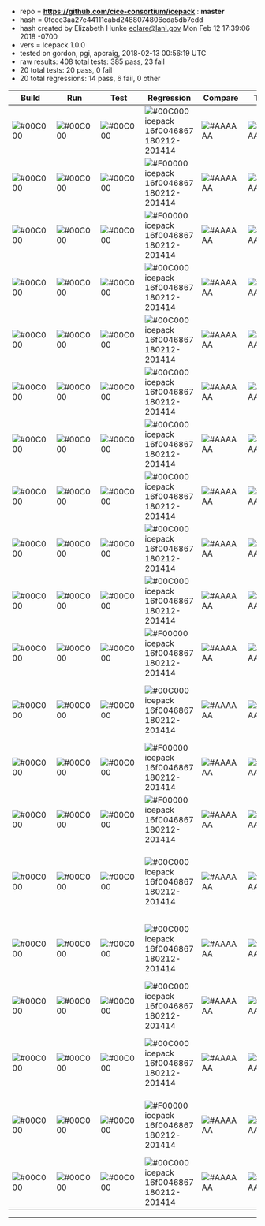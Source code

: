 - repo = **https://github.com/cice-consortium/icepack** : **master**
- hash = 0fcee3aa27e44111cabd2488074806eda5db7edd
- hash created by Elizabeth Hunke <eclare@lanl.gov> Mon Feb 12 17:39:06 2018 -0700
- vers = Icepack 1.0.0
- tested on gordon, pgi, apcraig, 2018-02-13 00:56:19 UTC
- raw results: 408 total tests: 385 pass, 23 fail
- 20 total tests: 20 pass, 0 fail
- 20 total regressions: 14 pass, 6 fail, 0 other

| Build | Run | Test | Regression | Compare | Timing | Case |
| ------ | ------ | ------ | ------ | ------ | ------ | ------ |
| ![#00C000](https://placehold.it/15/00C000/000000?text=+) | ![#00C000](https://placehold.it/15/00C000/000000?text=+) | ![#00C000](https://placehold.it/15/00C000/000000?text=+) | ![#00C000](https://placehold.it/15/00C000/000000?text=+) icepack 16f0046867 180212-201414 | ![#AAAAAA](https://placehold.it/15/AAAAAA/000000?text=+)  | ![#AAAAAA](https://placehold.it/15/AAAAAA/000000?text=+) | gordon pgi restart col 1x1 alt01 |
| ![#00C000](https://placehold.it/15/00C000/000000?text=+) | ![#00C000](https://placehold.it/15/00C000/000000?text=+) | ![#00C000](https://placehold.it/15/00C000/000000?text=+) | ![#F00000](https://placehold.it/15/F00000/000000?text=+) icepack 16f0046867 180212-201414 | ![#AAAAAA](https://placehold.it/15/AAAAAA/000000?text=+)  | ![#AAAAAA](https://placehold.it/15/AAAAAA/000000?text=+) | gordon pgi restart col 1x1 bgcISPOL |
| ![#00C000](https://placehold.it/15/00C000/000000?text=+) | ![#00C000](https://placehold.it/15/00C000/000000?text=+) | ![#00C000](https://placehold.it/15/00C000/000000?text=+) | ![#F00000](https://placehold.it/15/F00000/000000?text=+) icepack 16f0046867 180212-201414 | ![#AAAAAA](https://placehold.it/15/AAAAAA/000000?text=+)  | ![#AAAAAA](https://placehold.it/15/AAAAAA/000000?text=+) | gordon pgi restart col 1x1 bgcNICE |
| ![#00C000](https://placehold.it/15/00C000/000000?text=+) | ![#00C000](https://placehold.it/15/00C000/000000?text=+) | ![#00C000](https://placehold.it/15/00C000/000000?text=+) | ![#00C000](https://placehold.it/15/00C000/000000?text=+) icepack 16f0046867 180212-201414 | ![#AAAAAA](https://placehold.it/15/AAAAAA/000000?text=+)  | ![#AAAAAA](https://placehold.it/15/AAAAAA/000000?text=+) | gordon pgi restart col 1x1 debug |
| ![#00C000](https://placehold.it/15/00C000/000000?text=+) | ![#00C000](https://placehold.it/15/00C000/000000?text=+) | ![#00C000](https://placehold.it/15/00C000/000000?text=+) | ![#00C000](https://placehold.it/15/00C000/000000?text=+) icepack 16f0046867 180212-201414 | ![#AAAAAA](https://placehold.it/15/AAAAAA/000000?text=+)  | ![#AAAAAA](https://placehold.it/15/AAAAAA/000000?text=+) | gordon pgi restart col 1x1 diag1 |
| ![#00C000](https://placehold.it/15/00C000/000000?text=+) | ![#00C000](https://placehold.it/15/00C000/000000?text=+) | ![#00C000](https://placehold.it/15/00C000/000000?text=+) | ![#00C000](https://placehold.it/15/00C000/000000?text=+) icepack 16f0046867 180212-201414 | ![#AAAAAA](https://placehold.it/15/AAAAAA/000000?text=+)  | ![#AAAAAA](https://placehold.it/15/AAAAAA/000000?text=+) | gordon pgi restart col 1x1 dyn |
| ![#00C000](https://placehold.it/15/00C000/000000?text=+) | ![#00C000](https://placehold.it/15/00C000/000000?text=+) | ![#00C000](https://placehold.it/15/00C000/000000?text=+) | ![#00C000](https://placehold.it/15/00C000/000000?text=+) icepack 16f0046867 180212-201414 | ![#AAAAAA](https://placehold.it/15/AAAAAA/000000?text=+)  | ![#AAAAAA](https://placehold.it/15/AAAAAA/000000?text=+) | gordon pgi restart col 1x1 pondcesm |
| ![#00C000](https://placehold.it/15/00C000/000000?text=+) | ![#00C000](https://placehold.it/15/00C000/000000?text=+) | ![#00C000](https://placehold.it/15/00C000/000000?text=+) | ![#00C000](https://placehold.it/15/00C000/000000?text=+) icepack 16f0046867 180212-201414 | ![#AAAAAA](https://placehold.it/15/AAAAAA/000000?text=+)  | ![#AAAAAA](https://placehold.it/15/AAAAAA/000000?text=+) | gordon pgi restart col 1x1 pondlvl |
| ![#00C000](https://placehold.it/15/00C000/000000?text=+) | ![#00C000](https://placehold.it/15/00C000/000000?text=+) | ![#00C000](https://placehold.it/15/00C000/000000?text=+) | ![#00C000](https://placehold.it/15/00C000/000000?text=+) icepack 16f0046867 180212-201414 | ![#AAAAAA](https://placehold.it/15/AAAAAA/000000?text=+)  | ![#AAAAAA](https://placehold.it/15/AAAAAA/000000?text=+) | gordon pgi restart col 1x1 pondtopo |
| ![#00C000](https://placehold.it/15/00C000/000000?text=+) | ![#00C000](https://placehold.it/15/00C000/000000?text=+) | ![#00C000](https://placehold.it/15/00C000/000000?text=+) | ![#00C000](https://placehold.it/15/00C000/000000?text=+) icepack 16f0046867 180212-201414 | ![#AAAAAA](https://placehold.it/15/AAAAAA/000000?text=+)  | ![#AAAAAA](https://placehold.it/15/AAAAAA/000000?text=+) | gordon pgi restart col 1x1 swccsm3 |
| ![#00C000](https://placehold.it/15/00C000/000000?text=+) | ![#00C000](https://placehold.it/15/00C000/000000?text=+) | ![#00C000](https://placehold.it/15/00C000/000000?text=+) | ![#F00000](https://placehold.it/15/F00000/000000?text=+) icepack 16f0046867 180212-201414 | ![#AAAAAA](https://placehold.it/15/AAAAAA/000000?text=+)  | ![#AAAAAA](https://placehold.it/15/AAAAAA/000000?text=+) | gordon pgi restart col 1x1 thermo1 |
| ![#00C000](https://placehold.it/15/00C000/000000?text=+) | ![#00C000](https://placehold.it/15/00C000/000000?text=+) | ![#00C000](https://placehold.it/15/00C000/000000?text=+) | ![#00C000](https://placehold.it/15/00C000/000000?text=+) icepack 16f0046867 180212-201414 | ![#AAAAAA](https://placehold.it/15/AAAAAA/000000?text=+)  | ![#AAAAAA](https://placehold.it/15/AAAAAA/000000?text=+) | gordon pgi smoke col 1x1 alt01 debug run1year |
| ![#00C000](https://placehold.it/15/00C000/000000?text=+) | ![#00C000](https://placehold.it/15/00C000/000000?text=+) | ![#00C000](https://placehold.it/15/00C000/000000?text=+) | ![#F00000](https://placehold.it/15/F00000/000000?text=+) icepack 16f0046867 180212-201414 | ![#AAAAAA](https://placehold.it/15/AAAAAA/000000?text=+)  | ![#AAAAAA](https://placehold.it/15/AAAAAA/000000?text=+) | gordon pgi smoke col 1x1 bgcISPOL debug |
| ![#00C000](https://placehold.it/15/00C000/000000?text=+) | ![#00C000](https://placehold.it/15/00C000/000000?text=+) | ![#00C000](https://placehold.it/15/00C000/000000?text=+) | ![#F00000](https://placehold.it/15/F00000/000000?text=+) icepack 16f0046867 180212-201414 | ![#AAAAAA](https://placehold.it/15/AAAAAA/000000?text=+)  | ![#AAAAAA](https://placehold.it/15/AAAAAA/000000?text=+) | gordon pgi smoke col 1x1 bgcNICE debug |
| ![#00C000](https://placehold.it/15/00C000/000000?text=+) | ![#00C000](https://placehold.it/15/00C000/000000?text=+) | ![#00C000](https://placehold.it/15/00C000/000000?text=+) | ![#00C000](https://placehold.it/15/00C000/000000?text=+) icepack 16f0046867 180212-201414 | ![#AAAAAA](https://placehold.it/15/AAAAAA/000000?text=+)  | ![#AAAAAA](https://placehold.it/15/AAAAAA/000000?text=+) | gordon pgi smoke col 1x1 debug dt30min leap run1year |
| ![#00C000](https://placehold.it/15/00C000/000000?text=+) | ![#00C000](https://placehold.it/15/00C000/000000?text=+) | ![#00C000](https://placehold.it/15/00C000/000000?text=+) | ![#00C000](https://placehold.it/15/00C000/000000?text=+) icepack 16f0046867 180212-201414 | ![#AAAAAA](https://placehold.it/15/AAAAAA/000000?text=+)  | ![#AAAAAA](https://placehold.it/15/AAAAAA/000000?text=+) | gordon pgi smoke col 1x1 debug dyn run1year |
| ![#00C000](https://placehold.it/15/00C000/000000?text=+) | ![#00C000](https://placehold.it/15/00C000/000000?text=+) | ![#00C000](https://placehold.it/15/00C000/000000?text=+) | ![#00C000](https://placehold.it/15/00C000/000000?text=+) icepack 16f0046867 180212-201414 | ![#AAAAAA](https://placehold.it/15/AAAAAA/000000?text=+)  | ![#AAAAAA](https://placehold.it/15/AAAAAA/000000?text=+) | gordon pgi smoke col 1x1 debug run1year |
| ![#00C000](https://placehold.it/15/00C000/000000?text=+) | ![#00C000](https://placehold.it/15/00C000/000000?text=+) | ![#00C000](https://placehold.it/15/00C000/000000?text=+) | ![#00C000](https://placehold.it/15/00C000/000000?text=+) icepack 16f0046867 180212-201414 | ![#AAAAAA](https://placehold.it/15/AAAAAA/000000?text=+)  | ![#AAAAAA](https://placehold.it/15/AAAAAA/000000?text=+) | gordon pgi smoke col 1x1 debug run1year swccsm3 |
| ![#00C000](https://placehold.it/15/00C000/000000?text=+) | ![#00C000](https://placehold.it/15/00C000/000000?text=+) | ![#00C000](https://placehold.it/15/00C000/000000?text=+) | ![#F00000](https://placehold.it/15/F00000/000000?text=+) icepack 16f0046867 180212-201414 | ![#AAAAAA](https://placehold.it/15/AAAAAA/000000?text=+)  | ![#AAAAAA](https://placehold.it/15/AAAAAA/000000?text=+) | gordon pgi smoke col 1x1 debug run1year thermo1 |
| ![#00C000](https://placehold.it/15/00C000/000000?text=+) | ![#00C000](https://placehold.it/15/00C000/000000?text=+) | ![#00C000](https://placehold.it/15/00C000/000000?text=+) | ![#00C000](https://placehold.it/15/00C000/000000?text=+) icepack 16f0046867 180212-201414 | ![#AAAAAA](https://placehold.it/15/AAAAAA/000000?text=+)  | ![#AAAAAA](https://placehold.it/15/AAAAAA/000000?text=+) | gordon pgi smoke col 1x1 diag1 run1year |

--------

